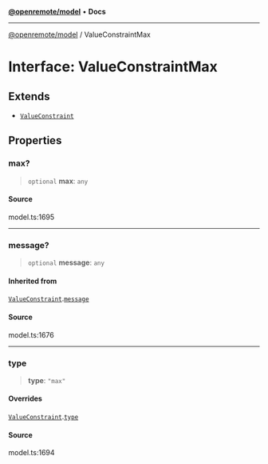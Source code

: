[**@openremote/model**](../README.md) • **Docs**

***

[@openremote/model](../globals.md) / ValueConstraintMax

# Interface: ValueConstraintMax

## Extends

- [`ValueConstraint`](ValueConstraint.md)

## Properties

### max?

> `optional` **max**: `any`

#### Source

model.ts:1695

***

### message?

> `optional` **message**: `any`

#### Inherited from

[`ValueConstraint`](ValueConstraint.md).[`message`](ValueConstraint.md#message)

#### Source

model.ts:1676

***

### type

> **type**: `"max"`

#### Overrides

[`ValueConstraint`](ValueConstraint.md).[`type`](ValueConstraint.md#type)

#### Source

model.ts:1694

